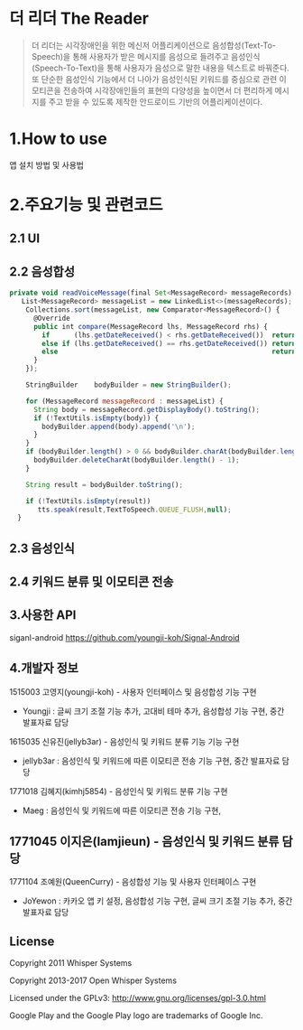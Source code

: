# 더 리더 The Reader
 > 더 리더는 시각장애인을 위한 메신저 어플리케이션으로 음성합성(Text-To-Speech)을 통해 사용자가 받은 메시지를 음성으로 들려주고 
 음성인식(Speech-To-Text)을 통해 사용자가 음성으로 말한 내용을 텍스트로 바꿔준다.또 단순한 음성인식 기능에서 더 나아가 음성인식된 키워드를 중심으로
 관련 이모티콘을 전송하여 시각장애인들의 표현의 다양성을 높이면서 더 편리하게 메시지를 주고 받을 수 있도록 제작한 안드로이드 기반의 어플리케이션이다.

# 1.How to use
앱 설치 방법 및 사용법

# 2.주요기능 및 관련코드

2.1 UI
--

2.2 음성합성
--
```javascript
private void readVoiceMessage(final Set<MessageRecord> messageRecords) {
   List<MessageRecord> messageList = new LinkedList<>(messageRecords);
    Collections.sort(messageList, new Comparator<MessageRecord>() {
      @Override
      public int compare(MessageRecord lhs, MessageRecord rhs) {
        if      (lhs.getDateReceived() < rhs.getDateReceived())  return -1;
        else if (lhs.getDateReceived() == rhs.getDateReceived()) return 0;
        else                                                     return 1;
      }
    });

    StringBuilder    bodyBuilder = new StringBuilder();

    for (MessageRecord messageRecord : messageList) {
      String body = messageRecord.getDisplayBody().toString();
      if (!TextUtils.isEmpty(body)) {
        bodyBuilder.append(body).append('\n');
      }
    }
    if (bodyBuilder.length() > 0 && bodyBuilder.charAt(bodyBuilder.length() - 1) == '\n') {
      bodyBuilder.deleteCharAt(bodyBuilder.length() - 1);
    }

    String result = bodyBuilder.toString();

    if (!TextUtils.isEmpty(result))
       tts.speak(result,TextToSpeech.QUEUE_FLUSH,null);
  }
 ```
  
2.3 음성인식
--

2.4 키워드 분류 및 이모티콘 전송
--


## 3.사용한 API
siganl-android https://github.com/youngji-koh/Signal-Android

## 4.개발자 정보
1515003 고영지(youngji-koh) - 사용자 인터페이스 및 음성합성 기능 구현
- Youngji : 글씨 크기 조절 기능 추가, 고대비 테마 추가, 음성합성 기능 구현, 중간 발표자료 담당

1615035 신유진(jellyb3ar) - 음성인식 및 키워드 분류 기능 기능 구현
- jellyb3ar : 음성인식 및 키워드에 따른 이모티콘 전송 기능 구현, 중간 발표자료 담당

1771018 김혜지(kimhj5854) - 음성인식 및 키워드 분류 기능 구현
- Maeg : 음성인식 및 키워드에 따른 이모티콘 전송 기능 구현, 


1771045 이지은(Iamjieun) - 음성인식 및 키워드 분류 담당
-

1771104 조예원(QueenCurry) - 음성합성 기능 및 사용자 인터페이스 구현
- JoYewon : 카카오 앱 키 설정, 음성합성 기능 구현, 글씨 크기 조절 기능 추가, 중간 발표자료 담당


## License

Copyright 2011 Whisper Systems

Copyright 2013-2017 Open Whisper Systems

Licensed under the GPLv3: http://www.gnu.org/licenses/gpl-3.0.html

Google Play and the Google Play logo are trademarks of Google Inc.
